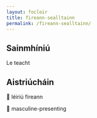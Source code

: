 ```yaml
---
layout: focloir
title: fireann-sealltainn
permalink: /fireann-sealltainn/
---
```


## Sainmhíniú

Le teacht

## Aistriúcháin

&#x1f3f4;&#xe0067;&#xe0062;&#xe0073;&#xe0063;&#xe0074;&#xe007f; léiriú fireann

&#x1f3f4;&#xe0067;&#xe0062;&#xe0065;&#xe006e;&#xe0067;&#xe007f; masculine-presenting

